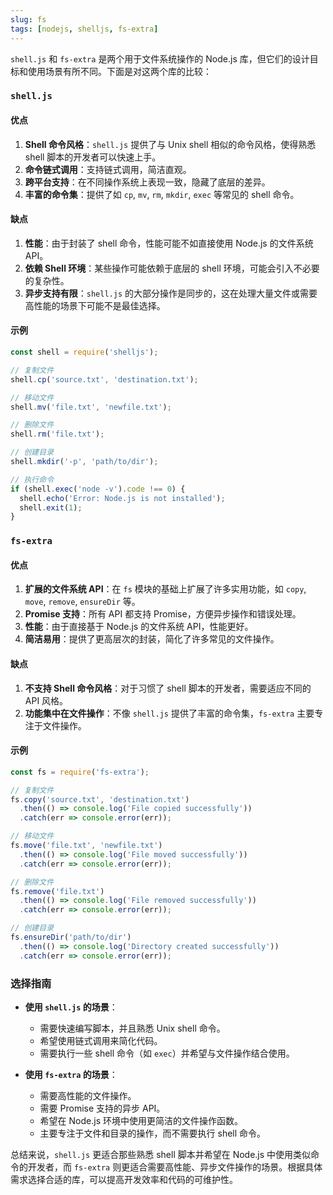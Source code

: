 ```yaml
---
slug: fs
tags: [nodejs, shelljs, fs-extra]
---
```


`shell.js` 和 `fs-extra` 是两个用于文件系统操作的 Node.js 库，但它们的设计目标和使用场景有所不同。下面是对这两个库的比较：

### `shell.js`

#### 优点
1. **Shell 命令风格**：`shell.js` 提供了与 Unix shell 相似的命令风格，使得熟悉 shell 脚本的开发者可以快速上手。
2. **命令链式调用**：支持链式调用，简洁直观。
3. **跨平台支持**：在不同操作系统上表现一致，隐藏了底层的差异。
4. **丰富的命令集**：提供了如 `cp`, `mv`, `rm`, `mkdir`, `exec` 等常见的 shell 命令。

#### 缺点
1. **性能**：由于封装了 shell 命令，性能可能不如直接使用 Node.js 的文件系统 API。
2. **依赖 Shell 环境**：某些操作可能依赖于底层的 shell 环境，可能会引入不必要的复杂性。
3. **异步支持有限**：`shell.js` 的大部分操作是同步的，这在处理大量文件或需要高性能的场景下可能不是最佳选择。

#### 示例
```javascript
const shell = require('shelljs');

// 复制文件
shell.cp('source.txt', 'destination.txt');

// 移动文件
shell.mv('file.txt', 'newfile.txt');

// 删除文件
shell.rm('file.txt');

// 创建目录
shell.mkdir('-p', 'path/to/dir');

// 执行命令
if (shell.exec('node -v').code !== 0) {
  shell.echo('Error: Node.js is not installed');
  shell.exit(1);
}
```

### `fs-extra`

#### 优点
1. **扩展的文件系统 API**：在 `fs` 模块的基础上扩展了许多实用功能，如 `copy`, `move`, `remove`, `ensureDir` 等。
2. **Promise 支持**：所有 API 都支持 Promise，方便异步操作和错误处理。
3. **性能**：由于直接基于 Node.js 的文件系统 API，性能更好。
4. **简洁易用**：提供了更高层次的封装，简化了许多常见的文件操作。

#### 缺点
1. **不支持 Shell 命令风格**：对于习惯了 shell 脚本的开发者，需要适应不同的 API 风格。
2. **功能集中在文件操作**：不像 `shell.js` 提供了丰富的命令集，`fs-extra` 主要专注于文件操作。

#### 示例
```javascript
const fs = require('fs-extra');

// 复制文件
fs.copy('source.txt', 'destination.txt')
  .then(() => console.log('File copied successfully'))
  .catch(err => console.error(err));

// 移动文件
fs.move('file.txt', 'newfile.txt')
  .then(() => console.log('File moved successfully'))
  .catch(err => console.error(err));

// 删除文件
fs.remove('file.txt')
  .then(() => console.log('File removed successfully'))
  .catch(err => console.error(err));

// 创建目录
fs.ensureDir('path/to/dir')
  .then(() => console.log('Directory created successfully'))
  .catch(err => console.error(err));
```

### 选择指南

- **使用 `shell.js` 的场景**：
  - 需要快速编写脚本，并且熟悉 Unix shell 命令。
  - 希望使用链式调用来简化代码。
  - 需要执行一些 shell 命令（如 `exec`）并希望与文件操作结合使用。

- **使用 `fs-extra` 的场景**：
  - 需要高性能的文件操作。
  - 需要 Promise 支持的异步 API。
  - 希望在 Node.js 环境中使用更简洁的文件操作函数。
  - 主要专注于文件和目录的操作，而不需要执行 shell 命令。

总结来说，`shell.js` 更适合那些熟悉 shell 脚本并希望在 Node.js 中使用类似命令的开发者，而 `fs-extra` 则更适合需要高性能、异步文件操作的场景。根据具体需求选择合适的库，可以提高开发效率和代码的可维护性。